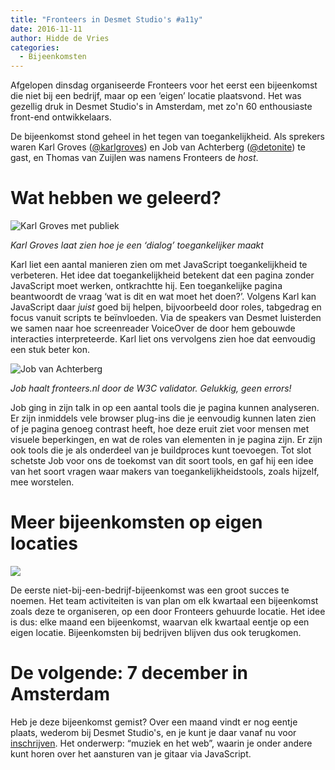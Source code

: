 ```yaml
---
title: "Fronteers in Desmet Studio's #a11y"
date: 2016-11-11
author: Hidde de Vries
categories:
  - Bijeenkomsten
---
```


Afgelopen dinsdag organiseerde Fronteers voor het eerst een bijeenkomst die niet bij een bedrijf, maar op een ‘eigen’ locatie plaatsvond. Het was gezellig druk in Desmet Studio's in Amsterdam, met zo'n 60 enthousiaste front-end ontwikkelaars.

De bijeenkomst stond geheel in het tegen van toegankelijkheid. Als sprekers waren Karl Groves ([@karlgroves](https://twitter.com/karlgroves)) en Job van Achterberg ([@detonite](https://twitter.com/detonite)) te gast, en Thomas van Zuijlen was namens Fronteers de _host_.

# Wat hebben we geleerd?

![Karl Groves met publiek](/_img/blog/2016/karl-praat.jpg)

_Karl Groves laat zien hoe je een ‘dialog’ toegankelijker maakt_

Karl liet een aantal manieren zien om met JavaScript toegankelijkheid te verbeteren. Het idee dat toegankelijkheid betekent dat een pagina zonder JavaScript moet werken, ontkrachtte hij. Een toegankelijke pagina beantwoordt de vraag ‘wat is dit en wat moet het doen?’. Volgens Karl kan JavaScript daar _juist_ goed bij helpen, bijvoorbeeld door roles, tabgedrag en focus vanuit scripts te beïnvloeden. Via de speakers van Desmet luisterden we samen naar hoe screenreader VoiceOver de door hem gebouwde interacties interpreteerde. Karl liet ons vervolgens zien hoe dat eenvoudig een stuk beter kon.

![Job van Achterberg](/_img/blog/2016/job-praat.jpg)

_Job haalt fronteers.nl door de W3C validator. Gelukkig, geen errors!_

Job ging in zijn talk in op een aantal tools die je pagina kunnen analyseren. Er zijn inmiddels vele browser plug-ins die je eenvoudig kunnen laten zien of je pagina genoeg contrast heeft, hoe deze eruit ziet voor mensen met visuele beperkingen, en wat de roles van elementen in je pagina zijn. Er zijn ook tools die je als onderdeel van je buildproces kunt toevoegen. Tot slot schetste Job voor ons de toekomst van dit soort tools, en gaf hij een idee van het soort vragen waar makers van toegankelijkheidstools, zoals hijzelf, mee worstelen.

# Meer bijeenkomsten op eigen locaties

![](/_img/blog/2016/desmet-buiten.jpg)

De eerste niet-bij-een-bedrijf-bijeenkomst was een groot succes te noemen. Het team activiteiten is van plan om elk kwartaal een bijeenkomst zoals deze te organiseren, op een door Fronteers gehuurde locatie. Het idee is dus: elke maand een bijeenkomst, waarvan elk kwartaal eentje op een eigen locatie. Bijeenkomsten bij bedrijven blijven dus ook terugkomen.

# De volgende: 7 december in Amsterdam

Heb je deze bijeenkomst gemist? Over een maand vindt er nog eentje plaats, wederom bij Desmet Studio's, en je kunt je daar vanaf nu voor [inschrijven](/bijeenkomsten/2016/muziek-en-het-web). Het onderwerp: “muziek en het web”, waarin je onder andere kunt horen over het aansturen van je gitaar via JavaScript.
